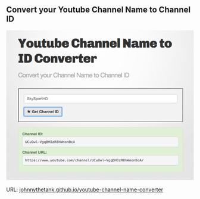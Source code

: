 ## Convert your Youtube Channel Name to Channel ID

[logo]: converter.png "youtube-channel-name-converter"
![youtube-channel-name-converter][logo]


URL: [johnnythetank.github.io/youtube-channel-name-converter ](http://johnnythetank.github.io/youtube-channel-name-converter)